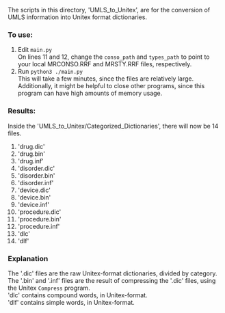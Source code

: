 The scripts in this directory, 'UMLS_to_Unitex', are for the conversion of UMLS information into Unitex format dictionaries.

### To use:
1. Edit `main.py`<br>
  On lines 11 and 12, change the `conso_path` and `types_path` to point to your local MRCONSO.RRF and MRSTY.RRF files, respectively.
2. Run `python3 ./main.py`<br>
  This will take a few minutes, since the files are relatively large.<br>
  Additionally, it might be helpful to close other programs, since this program can have high amounts of memory usage.

### Results:
Inside the 'UMLS_to_Unitex/Categorized_Dictionaries', there will now be 14 files.
1. 'drug.dic'
2. 'drug.bin'
3. 'drug.inf'
4. 'disorder.dic'
5. 'disorder.bin'
6. 'disorder.inf'
7. 'device.dic'
8. 'device.bin'
9. 'device.inf'
10. 'procedure.dic'
11. 'procedure.bin'
12. 'procedure.inf'
13. 'dlc'
14. 'dlf'

### Explanation
The '.dic' files are the raw Unitex-format dictionaries, divided by category.<br>
The '.bin' and '.inf' files are the result of compressing the '.dic' files, using the Unitex `Compress` program.<br>
'dlc' contains compound words, in Unitex-format.<br>
'dlf' contains simple words, in Unitex-format.

